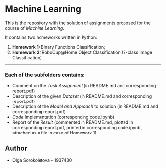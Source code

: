 # Machine Learning

This is the repository with the solution of assignments proposed for the course of *Machine Learning*. 

It contains two homeworks written in Python:
1. **Homework 1:** Binary Functions Classification;
2. **Homework 2:** RoboCup@Home Object Classification (8-class Image Classification).
___

### Each of the subfolders contains:
* Comment on the *Task Assignment* (in README.md and corresponding report.pdf)
* Description of the given *Dataset* (in README.md and corresponding report.pdf)
* Description of the *Model and Approach* to solution (in README.md and corresponding report.pdf)
* *Code* Implementation (corresponding code.ipynb)
* Report of the *Result* (commented in README.md, plotted in corresponding report.pdf, printed in corresponding code.ipynb, attached as a file in case of Homework 1)

## Author
- Olga Sorokoletova - 1937430
